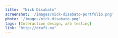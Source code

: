 ```yaml
---
title:  "Nick Disabato"
screenshot: '/images/nick-disabato-portfolio.png'
photo: '/images/nick-disabato.png'
tags: [Interaction design, a/b testing]
link: "http://draft.nu"
---
```

